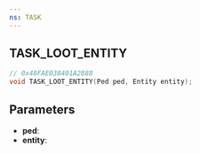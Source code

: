 ```yaml
---
ns: TASK
---
```

## TASK_LOOT_ENTITY

```c
// 0x48FAE038401A2888
void TASK_LOOT_ENTITY(Ped ped, Entity entity);
```

## Parameters
* **ped**:
* **entity**:

